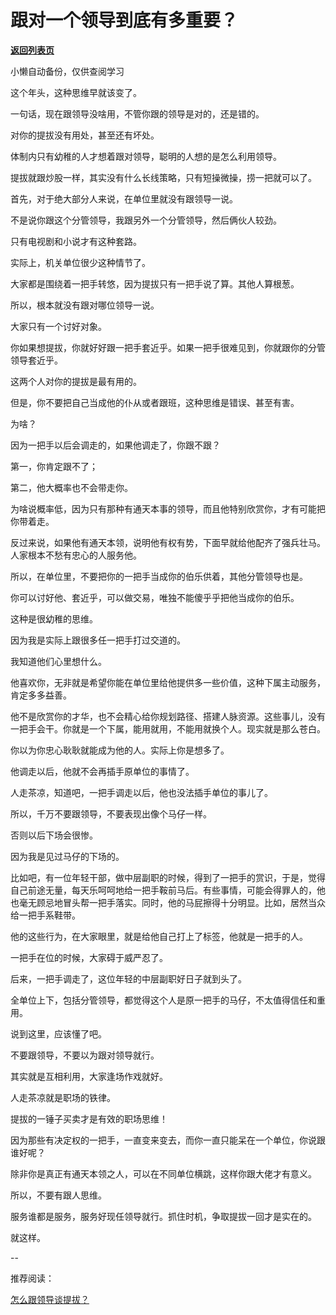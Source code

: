 # 跟对一个领导到底有多重要？

[**返回列表页**](/gzh/费曼的小茶馆)

小懒自动备份，仅供查阅学习

这个年头，这种思维早就该变了。

一句话，现在跟领导没啥用，不管你跟的领导是对的，还是错的。

对你的提拔没有用处，甚至还有坏处。

体制内只有幼稚的人才想着跟对领导，聪明的人想的是怎么利用领导。

提拔就跟炒股一样，其实没有什么长线策略，只有短操微操，捞一把就可以了。

首先，对于绝大部分人来说，在单位里就没有跟领导一说。

不是说你跟这个分管领导，我跟另外一个分管领导，然后俩伙人较劲。

只有电视剧和小说才有这种套路。

实际上，机关单位很少这种情节了。

大家都是围绕着一把手转悠，因为提拔只有一把手说了算。其他人算根葱。

所以，根本就没有跟对哪位领导一说。

大家只有一个讨好对象。

你如果想提拔，你就好好跟一把手套近乎。如果一把手很难见到，你就跟你的分管领导套近乎。

这两个人对你的提拔是最有用的。

但是，你不要把自己当成他的仆从或者跟班，这种思维是错误、甚至有害。

为啥？

因为一把手以后会调走的，如果他调走了，你跟不跟？

第一，你肯定跟不了；

第二，他大概率也不会带走你。

为啥说概率低，因为只有那种有通天本事的领导，而且他特别欣赏你，才有可能把你带着走。

反过来说，如果他有通天本领，说明他有权有势，下面早就给他配齐了强兵壮马。人家根本不愁有忠心的人服务他。

所以，在单位里，不要把你的一把手当成你的伯乐供着，其他分管领导也是。

你可以讨好他、套近乎，可以做交易，唯独不能傻乎乎把他当成你的伯乐。

这种是很幼稚的思维。

因为我是实际上跟很多任一把手打过交道的。

我知道他们心里想什么。

他喜欢你，无非就是希望你能在单位里给他提供多一些价值，这种下属主动服务，肯定多多益善。

他不是欣赏你的才华，也不会精心给你规划路径、搭建人脉资源。这些事儿，没有一把手会干。你就是一个下属，能用就用，不能用就换个人。现实就是那么苍白。

你以为你忠心耿耿就能成为他的人。实际上你是想多了。

他调走以后，他就不会再插手原单位的事情了。

人走茶凉，知道吧，一把手调走以后，他也没法插手单位的事儿了。

所以，千万不要跟领导，不要表现出像个马仔一样。

否则以后下场会很惨。

因为我是见过马仔的下场的。

比如吧，有一位年轻干部，做中层副职的时候，得到了一把手的赏识，于是，觉得自己前途无量，每天乐呵呵地给一把手鞍前马后。有些事情，可能会得罪人的，他也毫无顾忌地冒头帮一把手落实。同时，他的马屁擦得十分明显。比如，居然当众给一把手系鞋带。

他的这些行为，在大家眼里，就是给他自己打上了标签，他就是一把手的人。

一把手在位的时候，大家碍于威严忍了。

后来，一把手调走了，这位年轻的中层副职好日子就到头了。

全单位上下，包括分管领导，都觉得这个人是原一把手的马仔，不太值得信任和重用。

说到这里，应该懂了吧。

不要跟领导，不要以为跟对领导就行。

其实就是互相利用，大家逢场作戏就好。

人走茶凉就是职场的铁律。

提拔的一锤子买卖才是有效的职场思维！

因为那些有决定权的一把手，一直变来变去，而你一直只能呆在一个单位，你说跟谁好呢？

除非你是真正有通天本领之人，可以在不同单位横跳，这样你跟大佬才有意义。  

所以，不要有跟人思维。

服务谁都是服务，服务好现任领导就行。抓住时机，争取提拔一回才是实在的。

就这样。

\--  

推荐阅读：  

[怎么跟领导谈提拔？](http://mp.weixin.qq.com/s?__biz=Mzk0MzcyOTA5Ng==&mid=2247488302&idx=1&sn=42192b448031608501789cd55cd9f992&chksm=c32e2389f459aa9f47d8c5abeb86f5b15b3c9365524d02a67743167fe026b21211484bdf5024&scene=21#wechat_redirect)

